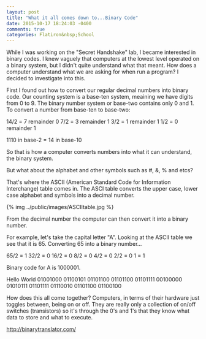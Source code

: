 ```yaml
---
layout: post
title: "What it all comes down to...Binary Code"
date: 2015-10-17 18:24:03 -0400
comments: true
categories: Flatiron&nbsp;School
---
```


While I was working on the "Secret Handshake" lab, I became interested in binary codes.  I knew vaguely that computers at the lowest level operated on a binary system, but I didn't quite understand what that meant. How does a computer understand what we are asking for when run a program?  I decided to investigate into this.

First I found out how to convert our regular decimal numbers into binary code.  Our counting system is a base-ten system, meaining we have digits from 0 to 9.  The binary number system or base-two contains only 0 and 1.  To convert a number from base-ten to base-two:

14/2 = 7 remainder 0
7/2  = 3 remainder 1
3/2  = 1 remainder 1
1/2  = 0 remainder 1

1110 in base-2 = 14 in base-10

So that is how a computer converts numbers into what it can understand, the binary system.

But what about the alphabet and other symbols such as #, &, % and etcs?

That's where the ASCII (American Standard Code for Information Interchange) table comes in.  The ASCI table converts the upper case, lower case alphabet and symbols into a decimal number.

{% img ../public/images/ASCIItable.jpg %}

From the decimal number the computer can then convert it into a binary number.

For example, let's take the capital letter "A".  Looking at the ASCII table we see that it is 65.  Converting 65 into a binary number...  

65/2 = 1
32/2 = 0
16/2 = 0
8/2  = 0
4/2  = 0
2/2  = 0
1    = 1

Binary code for A is 1000001.

Hello World 
01001000 01100101 01101100 01101100 01101111 00100000 01010111 01101111 01110010 01101100 01100100

How does this all come together?  Computers, in terms of their hardware just toggles between, being on or off.  They are really only a collection of on/off switches (transistors) so it's through the 0's and 1's that they know what data to store and what to execute.

http://binarytranslator.com/


